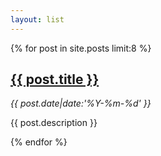 ```yaml
---
layout: list
---
```


{% for post in site.posts limit:8 %}
<div class="entry clearfix">
    <h2 class="entry-title"><a href="{{ post.url }}">{{ post.title }}</a></h2>
    <cite class="entry-date"><i class="icon-clock"></i> {{ post.date|date:'%Y-%m-%d' }}</cite>
    <div class="entry-cnt">
        <p>{{ post.description }}</p>
    </div>
</div>
{% endfor %}
